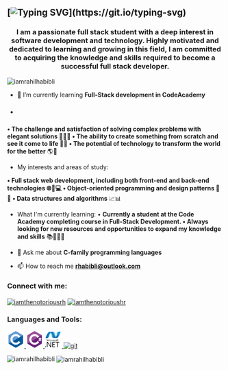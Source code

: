 [![Typing SVG](https://readme-typing-svg.herokuapp.com?size=18&color=2BF723&lines=Hello,+my+name+is+Rahil+Habibli.;I'm+currently+studying.;To+become+a+full+stack+developer.)](https://git.io/typing-svg)
---
<h3 align="center">I am a passionate full stack student with a deep interest in software development and technology. Highly motivated and dedicated to learning and growing in this field, I am committed to acquiring the knowledge and skills required to become a successful full stack developer.</h3>

<p align="left"> <img src="https://komarev.com/ghpvc/?username=iamrahilhabibli&label=Profile%20views&color=0e75b6&style=flat" alt="iamrahilhabibli" /> </p>

- 🌱 I’m currently learning **Full-Stack development in CodeAcademy**
- <h3 align="left"What motivates me?</h3>

**•	The challenge and satisfaction of solving complex problems with elegant solutions 💪🏼💡
•	The ability to create something from scratch and see it come to life 🚀🌱
•	The potential of technology to transform the world for the better** 🌎🌟

- My interests and areas of study:

**•	Full stack web development, including both front-end and back-end technologies 🌐🎨💻
•	Object-oriented programming and design patterns 🧬🎨
•	Data structures and algorithms** 📈📊

- What I'm currently learning:
•	**Currently a student at the Code Academy completing course in Full-Stack Development.
•	Always looking for new resources and opportunities to expand my knowledge and skills** 📚👀💪🏼




- 💬 Ask me about **C-family programming languages**

- 📫 How to reach me **rhabibli@outlook.com**

<h3 align="left">Connect with me:</h3>
<p align="left">
<a href="https://stackoverflow.com/users/iamthenotoriousrh" target="blank"><img align="center" src="https://raw.githubusercontent.com/rahuldkjain/github-profile-readme-generator/master/src/images/icons/Social/stack-overflow.svg" alt="iamthenotoriousrh" height="30" width="40" /></a>
<a href="https://instagram.com/iamthenotorioushr" target="blank"><img align="center" src="https://raw.githubusercontent.com/rahuldkjain/github-profile-readme-generator/master/src/images/icons/Social/instagram.svg" alt="iamthenotorioushr" height="30" width="40" /></a>
</p>

<h3 align="left">Languages and Tools:</h3>
<p align="left"> <a href="https://www.cprogramming.com/" target="_blank" rel="noreferrer"> <img src="https://raw.githubusercontent.com/devicons/devicon/master/icons/c/c-original.svg" alt="c" width="40" height="40"/> </a> <a href="https://www.w3schools.com/cs/" target="_blank" rel="noreferrer"> <img src="https://raw.githubusercontent.com/devicons/devicon/master/icons/csharp/csharp-original.svg" alt="csharp" width="40" height="40"/> </a> <a href="https://dotnet.microsoft.com/" target="_blank" rel="noreferrer"> <img src="https://raw.githubusercontent.com/devicons/devicon/master/icons/dot-net/dot-net-original-wordmark.svg" alt="dotnet" width="40" height="40"/> </a> <a href="https://git-scm.com/" target="_blank" rel="noreferrer"> <img src="https://www.vectorlogo.zone/logos/git-scm/git-scm-icon.svg" alt="git" width="40" height="40"/> </a> </p>

<p><img align="left" src="https://github-readme-stats.vercel.app/api/top-langs?username=iamrahilhabibli&show_icons=true&locale=en&layout=compact" alt="iamrahilhabibli" /></p>

<p>&nbsp;<img align="center" src="https://github-readme-stats.vercel.app/api?username=iamrahilhabibli&show_icons=true&locale=en" alt="iamrahilhabibli" /></p>
